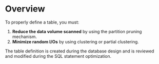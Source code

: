 # Overview<a name="EN-US_TOPIC_0257855319"></a>

To properly define a table, you must:

1.  **Reduce the data volume scanned**  by using the partition pruning mechanism.
2.  **Minimize random I/Os**  by using clustering or partial clustering.

The table definition is created during the database design and is reviewed and modified during the SQL statement optimization.

